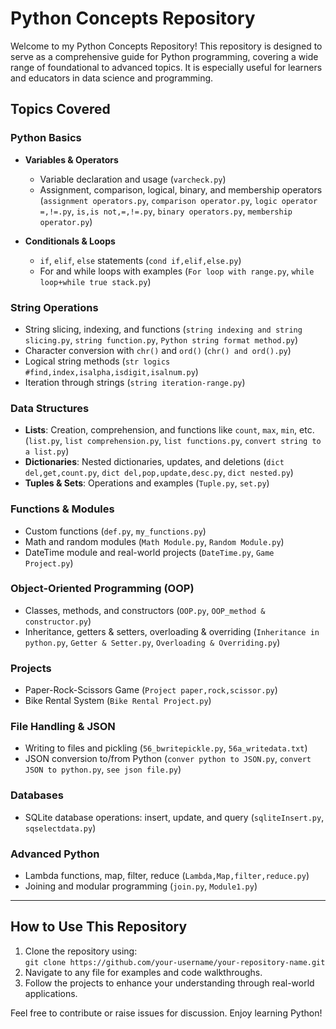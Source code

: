 # Python Concepts Repository

Welcome to my Python Concepts Repository! This repository is designed to serve as a comprehensive guide for Python programming, covering a wide range of foundational to advanced topics. It is especially useful for learners and educators in data science and programming.

## Topics Covered

### **Python Basics**
- **Variables & Operators**  
  - Variable declaration and usage (`varcheck.py`)  
  - Assignment, comparison, logical, binary, and membership operators (`assignment operators.py`, `comparison operator.py`, `logic operator =,!=.py`, `is,is not,=,!=.py`, `binary operators.py`, `membership operator.py`)  

- **Conditionals & Loops**  
  - `if`, `elif`, `else` statements (`cond if,elif,else.py`)  
  - For and while loops with examples (`For loop with range.py`, `while loop+while true stack.py`)  

### **String Operations**
- String slicing, indexing, and functions (`string indexing and string slicing.py`, `string function.py`, `Python string format method.py`)  
- Character conversion with `chr()` and `ord()` (`chr() and ord().py`)  
- Logical string methods (`str logics #find,index,isalpha,isdigit,isalnum.py`)  
- Iteration through strings (`string iteration-range.py`)  

### **Data Structures**
- **Lists**: Creation, comprehension, and functions like `count`, `max`, `min`, etc. (`list.py`, `list comprehension.py`, `list functions.py`, `convert string to a list.py`)  
- **Dictionaries**: Nested dictionaries, updates, and deletions (`dict del,get,count.py`, `dict del,pop,update,desc.py`, `dict nested.py`)  
- **Tuples & Sets**: Operations and examples (`Tuple.py`, `set.py`)  

### **Functions & Modules**
- Custom functions (`def.py`, `my_functions.py`)  
- Math and random modules (`Math Module.py`, `Random Module.py`)  
- DateTime module and real-world projects (`DateTime.py`, `Game Project.py`)  

### **Object-Oriented Programming (OOP)**
- Classes, methods, and constructors (`OOP.py`, `OOP_method & constructor.py`)  
- Inheritance, getters & setters, overloading & overriding (`Inheritance in python.py`, `Getter & Setter.py`, `Overloading & Overriding.py`)  

### **Projects**
- Paper-Rock-Scissors Game (`Project paper,rock,scissor.py`)  
- Bike Rental System (`Bike Rental Project.py`)  

### **File Handling & JSON**
- Writing to files and pickling (`56_bwritepickle.py`, `56a_writedata.txt`)  
- JSON conversion to/from Python (`conver python to JSON.py`, `convert JSON to python.py`, `see json file.py`)  

### **Databases**
- SQLite database operations: insert, update, and query (`sqliteInsert.py`, `sqselectdata.py`)  

### **Advanced Python**
- Lambda functions, map, filter, reduce (`Lambda,Map,filter,reduce.py`)  
- Joining and modular programming (`join.py`, `Module1.py`)  

---

## How to Use This Repository
1. Clone the repository using:  
   `git clone https://github.com/your-username/your-repository-name.git`
2. Navigate to any file for examples and code walkthroughs.
3. Follow the projects to enhance your understanding through real-world applications.

Feel free to contribute or raise issues for discussion. Enjoy learning Python!
